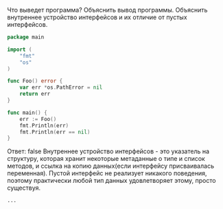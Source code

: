 Что выведет программа? Объяснить вывод программы. Объяснить внутреннее устройство интерфейсов и их отличие от пустых интерфейсов.

```go
package main

import (
	"fmt"
	"os"
)

func Foo() error {
	var err *os.PathError = nil
	return err
}

func main() {
	err := Foo()
	fmt.Println(err)
	fmt.Println(err == nil)
}
```

Ответ:
<nil>
false
Внутреннее устройство интерфейсов - это указатель на структуру, 
которая хранит некоторые метаданные о типе и список методов, 
и ссылка на копию данных(если интерфейсу присваивалась переменная).
Пустой интерфейс не реализует никакого поведения, поэтому практически любой тип данных удовлетворяет этому, просто существуя.
```
...

```
